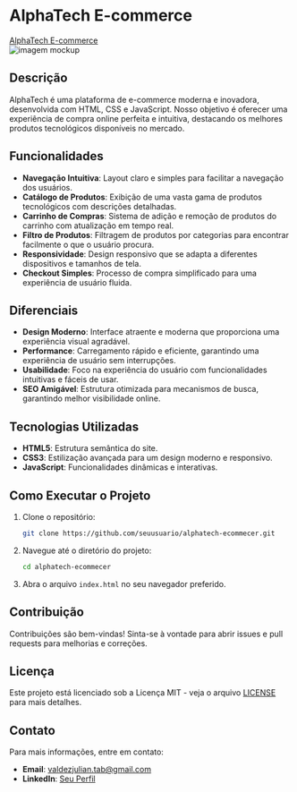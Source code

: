 # AlphaTech E-commerce

[AlphaTech E-commerce](https://alphatech-ecommecer.vercel.app/)<br>
<img src="./assets/mockup-alpha-tech" alt="imagem mockup">

## Descrição

AlphaTech é uma plataforma de e-commerce moderna e inovadora, desenvolvida com HTML, CSS e JavaScript. 
Nosso objetivo é oferecer uma experiência de compra online perfeita e intuitiva, destacando os melhores produtos tecnológicos disponíveis no mercado. 

## Funcionalidades

- **Navegação Intuitiva**: Layout claro e simples para facilitar a navegação dos usuários.
- **Catálogo de Produtos**: Exibição de uma vasta gama de produtos tecnológicos com descrições detalhadas.
- **Carrinho de Compras**: Sistema de adição e remoção de produtos do carrinho com atualização em tempo real.
- **Filtro de Produtos**: Filtragem de produtos por categorias para encontrar facilmente o que o usuário procura.
- **Responsividade**: Design responsivo que se adapta a diferentes dispositivos e tamanhos de tela.
- **Checkout Simples**: Processo de compra simplificado para uma experiência de usuário fluida.

## Diferenciais

- **Design Moderno**: Interface atraente e moderna que proporciona uma experiência visual agradável.
- **Performance**: Carregamento rápido e eficiente, garantindo uma experiência de usuário sem interrupções.
- **Usabilidade**: Foco na experiência do usuário com funcionalidades intuitivas e fáceis de usar.
- **SEO Amigável**: Estrutura otimizada para mecanismos de busca, garantindo melhor visibilidade online.

## Tecnologias Utilizadas

- **HTML5**: Estrutura semântica do site.
- **CSS3**: Estilização avançada para um design moderno e responsivo.
- **JavaScript**: Funcionalidades dinâmicas e interativas.

## Como Executar o Projeto

1. Clone o repositório:
   ```bash
   git clone https://github.com/seuusuario/alphatech-ecommecer.git
   ```

2. Navegue até o diretório do projeto:
   ```bash
   cd alphatech-ecommecer
   ```

3. Abra o arquivo `index.html` no seu navegador preferido.

## Contribuição

Contribuições são bem-vindas! Sinta-se à vontade para abrir issues e pull requests para melhorias e correções.

## Licença

Este projeto está licenciado sob a Licença MIT - veja o arquivo [LICENSE](LICENSE) para mais detalhes.

## Contato

Para mais informações, entre em contato:
- **Email**: valdezjulian.tab@gmail.com
- **LinkedIn**: [Seu Perfil]([https://www.linkedin.com/in/seuperfil/](https://www.linkedin.com/in/valdezjulian/))
